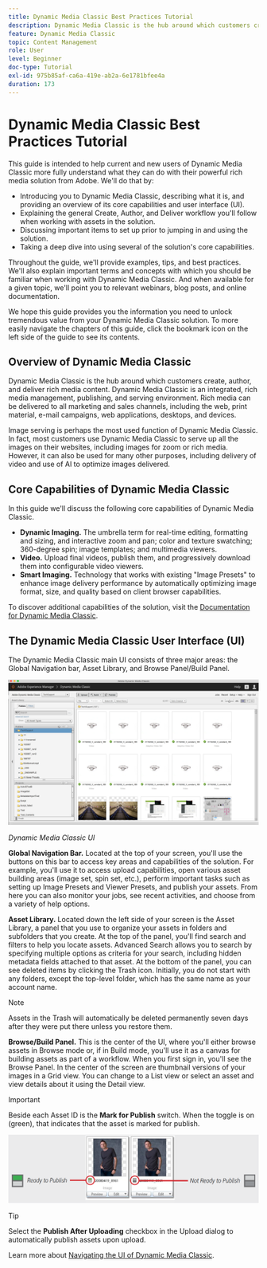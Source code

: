 ```yaml
---
title: Dynamic Media Classic Best Practices Tutorial
description: Dynamic Media Classic is the hub around which customers create, author, and deliver rich media content. This best practices tutorial has been created to help current and new users of Dynamic Media Classic more fully understand what they can do with this powerful rich media solution from Adobe. In this part of the tutorial, you'll learn what Dynamic Media Classic is and get a brief look at its core capabilities and user interface.
feature: Dynamic Media Classic
topic: Content Management
role: User
level: Beginner
doc-type: Tutorial
exl-id: 975b85af-ca6a-419e-ab2a-6e1781bfee4a
duration: 173
---
```

# Dynamic Media Classic Best Practices Tutorial

This guide is intended to help current and new users of Dynamic Media Classic more fully understand what they can do with their powerful rich media solution from Adobe. We'll do that by:

- Introducing you to Dynamic Media Classic, describing what it is, and providing an overview of its core capabilities and user interface (UI).
- Explaining the general Create, Author, and Deliver workflow you'll follow when working with assets in the solution.
- Discussing important items to set up prior to jumping in and using the solution.
- Taking a deep dive into using several of the solution's core capabilities.

Throughout the guide, we'll provide examples, tips, and best practices. We'll also explain important terms and concepts with which you should be familiar when working with Dynamic Media Classic. And when available for a given topic, we'll point you to relevant webinars, blog posts, and online documentation.

We hope this guide provides you the information you need to unlock tremendous value from your Dynamic Media Classic solution. To more easily navigate the chapters of this guide, click the bookmark icon on the left side of the guide to see its contents.

## Overview of Dynamic Media Classic

Dynamic Media Classic is the hub around which customers create, author, and deliver rich media content. Dynamic Media Classic is an integrated, rich media management, publishing, and serving environment. Rich media can be delivered to all marketing and sales channels, including the web, print material, e-mail campaigns, web applications, desktops, and devices.

Image serving is perhaps the most used function of Dynamic Media Classic. In fact, most customers use Dynamic Media Classic to serve up all the images on their websites, including images for zoom or rich media. However, it can also be used for many other purposes, including delivery of video and use of AI to optimize images delivered.

## Core Capabilities of Dynamic Media Classic

In this guide we'll discuss the following core capabilities of Dynamic Media Classic.

- **Dynamic Imaging.** The umbrella term for real-time editing, formatting and sizing, and interactive zoom and pan; color and texture swatching; 360-degree spin; image templates; and multimedia viewers.
- **Video.** Upload final videos, publish them, and progressively download them into configurable video viewers.
- **Smart Imaging.** Technology that works with existing "Image Presets" to enhance image delivery performance by automatically optimizing image format, size, and quality based on client browser capabilities.

To discover additional capabilities of the solution, visit the [Documentation for Dynamic Media Classic](https://experienceleague.adobe.com/docs/dynamic-media-classic/using/intro/introduction.html).

## The Dynamic Media Classic User Interface (UI)

The Dynamic Media Classic main UI consists of three major areas: the Global Navigation bar, Asset Library, and Browse Panel/Build Panel.

![image](assets/overview/overview-dmc-ui-ew.png)

_Dynamic Media Classic UI_

**Global Navigation Bar.** Located at the top of your screen, you'll use the buttons on this bar to access key areas and capabilities of the solution. For example, you'll use it to access upload capabilities, open various asset building areas (image set, spin set, etc.), perform important tasks such as setting up Image Presets and Viewer Presets, and publish your assets. From here you can also monitor your jobs, see recent activities, and choose from a variety of help options.

**Asset Library.** Located down the left side of your screen is the Asset Library, a panel that you use to organize your assets in folders and subfolders that you create. At the top of the panel, you'll find search and filters to help you locate assets. Advanced Search allows you to search by specifying multiple options as criteria for your search, including hidden metadata fields attached to that asset. At the bottom of the panel, you can see deleted items by clicking the Trash icon. Initially, you do not start with any folders, except the top-level folder, which has the same name as your account name.

>[!NOTE]
>
>Assets in the Trash will automatically be deleted permanently seven days after they were put there unless you restore them.

**Browse/Build Panel.** This is the center of the UI, where you'll either browse assets in Browse mode or, if in Build mode, you'll use it as a canvas for building assets as part of a workflow. When you first sign in, you'll see the Browse Panel. In the center of the screen are thumbnail versions of your images in a Grid view. You can change to a List view or select an asset and view details about it using the Detail view.

>[!IMPORTANT]
>
>Beside each Asset ID is the **Mark for Publish** switch. When the toggle is on (green), that indicates that the asset is marked for publish.

![image](assets/overview/overview-mark-for-publish.png)

>[!TIP]
>
>Select the **Publish After Uploading** checkbox in the Upload dialog to automatically publish assets upon upload.

Learn more about [Navigating the UI of Dynamic Media Classic](https://experienceleague.adobe.com/docs/dynamic-media-classic/using/getting-started/navigation-basics.html).

